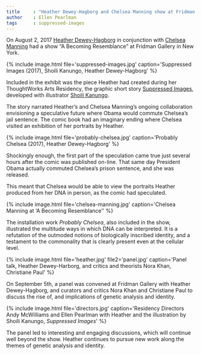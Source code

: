 ```yaml
---
title     : "Heather Dewey-Hagborg and Chelsea Manning show at Fridman Gallery"
author    : Ellen Pearlman
tags      : suppressed-images
---
```

On August 2, 2017 [Heather Dewey-Hagborg](/bio/heather-dewey-hagborg/) in conjunction with [Chelsea Manning](/bio/chelsea-manning/) had a show “A Becoming Resemblance” at Fridman Gallery in New York.

{% include image.html file='suppressed-images.jpg'
   caption='Suppressed Images (2017), Shoili Kanungo, Heather Dewey-Hagborg' %}

Included in the exhibit was the piece Heather had created during her ThoughtWorks Arts Residency, the graphic short story [Suppressed Images](/projects/suppressed-images/), developed with illustrator [Shoili Kanungo](/bio/shoili-kanungo/).

<!--excerpt-ends-->

The story narrated Heather’s and Chelsea Manning’s ongoing collaboration envisioning a speculative future where Obama would commute Chelsea’s jail sentence. The comic book had an imaginary ending where Chelsea visited an exhibition of her portraits by Heather.

{% include image.html file='probably-chelsea.jpg'
   caption='Probably Chelsea (2017), Heather Dewey-Hagborg' %}

Shockingly enough, the first part of the speculation came true just several hours after the comic was published on-line. That same day President Obama actually commuted Chelsea’s prison sentence, and she was released.

This meant that Chelsea would be able to view the portraits Heather produced from her DNA in person, as the comic had speculated.

{% include image.html file='chelsea-manning.jpg'
   caption='Chelsea Manning at ‘A Becoming Resemblance’' %}

The installation work _Probably Chelsea_, also included in the show, illustrated the multitude ways in which DNA can be interpreted. It is a refutation of the outmoded notions of biologically inscribed identity, and a testament to the commonality that is clearly present even at the cellular level.

{% include image.html file='heather.jpg' file2='panel.jpg'
   caption='Panel talk, Heather Dewey-Harborg, and critics and theorists Nora Khan, Christiane Paul' %}

On September 5th, a panel was convened at Fridman Gallery with Heather Dewey-Hagborg, and curators and critics Nora Khan and Christiane Paul to discuss the rise of, and implications of genetic analysis and identity.

{% include image.html file='directors.jpg'
   caption='Residency Directors Andy McWilliams and Ellen Pearlman with Heather and the illustration by Shoili Kanungo, _Suppressed Images_' %}

The panel led to interesting and engaging discussions, which will continue well beyond the show. Heather continues to pursue new work along the themes of genetic analysis and identity.